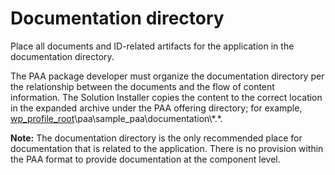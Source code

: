 # Documentation directory

Place all documents and ID-related artifacts for the application in the documentation directory.

The PAA package developer must organize the documentation directory per the relationship between the documents and the flow of content information. The Solution Installer copies the content to the correct location in the expanded archive under the PAA offering directory; for example, [wp\_profile\_root](../reference/wpsdirstr.md#wp_profile_root)\\paa\\sample\_paa\\documentation\\\*.\*.

**Note:** The documentation directory is the only recommended place for documentation that is related to the application. There is no provision within the PAA format to provide documentation at the component level.


